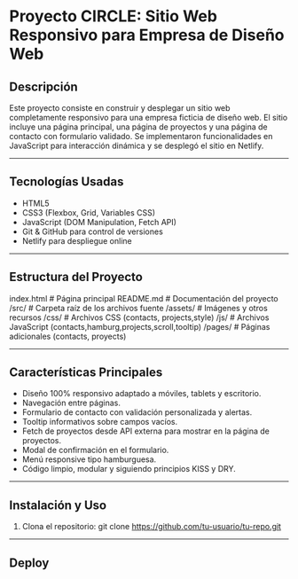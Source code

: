 # Proyecto CIRCLE: Sitio Web Responsivo para Empresa de Diseño Web

## Descripción
Este proyecto consiste en construir y desplegar un sitio web completamente responsivo para una empresa ficticia de diseño web. El sitio incluye una página principal, una página de proyectos y una página de contacto con formulario validado. Se implementaron funcionalidades en JavaScript para interacción dinámica y se desplegó el sitio en Netlify.

---

## Tecnologías Usadas
- HTML5
- CSS3 (Flexbox, Grid, Variables CSS)
- JavaScript (DOM Manipulation, Fetch API)
- Git & GitHub para control de versiones
- Netlify para despliegue online

---

## Estructura del Proyecto
index.html # Página principal
README.md # Documentación del proyecto
/src/ # Carpeta raíz de los archivos fuente
    /assets/ # Imágenes y otros recursos
    /css/ # Archivos CSS (contacts, projects,style)
    /js/ # Archivos JavaScript (contacts,hamburg,projects,scroll,tooltip)
    /pages/ # Páginas adicionales (contacts, proyects)

---

## Características Principales
- Diseño 100% responsivo adaptado a móviles, tablets y escritorio.
- Navegación entre páginas.
- Formulario de contacto con validación personalizada y alertas.
- Tooltip informativos sobre campos vacíos.
- Fetch de proyectos desde API externa para mostrar en la página de proyectos.
- Modal de confirmación en el formulario.
- Menú responsive tipo hamburguesa.
- Código limpio, modular y siguiendo principios KISS y DRY.

---

## Instalación y Uso

1. Clona el repositorio:
   git clone https://github.com/tu-usuario/tu-repo.git

---

## Deploy

